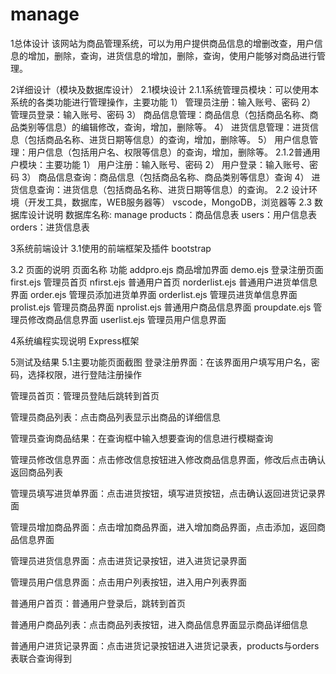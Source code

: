 # manage
1总体设计 
该网站为商品管理系统，可以为用户提供商品信息的增删改查，用户信息的增加，删除，查询，进货信息的增加，删除，查询，使用户能够对商品进行管理。

2详细设计（模块及数据库设计）
  2.1模块设计
2.1.1系统管理员模块：可以使用本系统的各类功能进行管理操作，主要功能
1）	管理员注册：输入账号、密码 
2）	管理员登录：输入账号、密码 
3）	商品信息管理：商品信息（包括商品名称、商品类别等信息）的编辑修改，查询，增加，删除等。
4）	进货信息管理：进货信息（包括商品名称、进货日期等信息）的查询，增加，删除等。
5）	用户信息管理：用户信息（包括用户名、权限等信息）的查询，增加，删除等。
2.1.2普通用户模块：主要功能
1）	用户注册：输入账号、密码 
2）	用户登录：输入账号、密码 
3）	商品信息查询：商品信息（包括商品名称、商品类别等信息）查询
4）	进货信息查询：进货信息（包括商品名称、进货日期等信息）的查询。
2.2 设计环境（开发工具，数据库，WEB服务器等）
vscode，MongoDB，浏览器等
2.3 数据库设计说明
数据库名称: manage
products：商品信息表
users：用户信息表
orders：进货信息表

3系统前端设计
	3.1使用的前端框架及插件
bootstrap

   3.2 页面的说明 
页面名称	功能
addpro.ejs	商品增加界面
demo.ejs	登录注册页面
first.ejs	管理员首页
nfirst.ejs	普通用户首页
norderlist.ejs	普通用户进货单信息界面
order.ejs	管理员添加进货单界面
orderlist.ejs	管理员进货单信息界面
prolist.ejs	管理员商品界面
nprolist.ejs	普通用户商品信息界面
proupdate.ejs	管理员修改商品信息界面
userlist.ejs	管理员用户信息界面

4系统编程实现说明
Express框架
 
 5测试及结果
	5.1主要功能页面截图
 登录注册界面：在该界面用户填写用户名，密码，选择权限，进行登陆注册操作
 
管理员首页：管理员登陆后跳转到首页

管理员商品列表：点击商品列表显示出商品的详细信息

管理员查询商品结果：在查询框中输入想要查询的信息进行模糊查询
 
管理员修改信息界面：点击修改信息按钮进入修改商品信息界面，修改后点击确认返回商品列表
 
管理员填写进货单界面：点击进货按钮，填写进货按钮，点击确认返回进货记录界面
 
管理员增加商品界面：点击增加商品界面，进入增加商品界面，点击添加，返回商品信息界面
 
管理员进货信息界面：点击进货记录按钮，进入进货记录界面
 
管理员用户信息界面：点击用户列表按钮，进入用户列表界面
 













普通用户首页：普通用户登录后，跳转到首页
 
普通用户商品列表：点击商品列表按钮，进入商品信息界面显示商品详细信息
 
普通用户进货记录界面：点击进货记录按钮进入进货记录表，products与orders表联合查询得到
 

